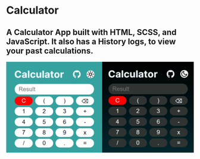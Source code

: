 # Calculator

A  Calculator App built with HTML, SCSS, and JavaScript. It also has a History logs, to view your past calculations.
---

![Dark & Light Mode](./assets/images/screenshot.png)

